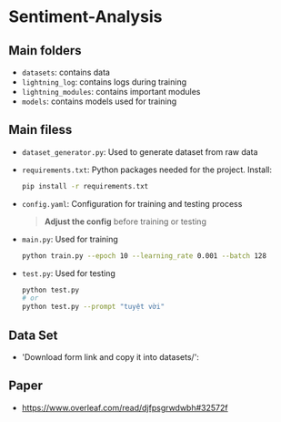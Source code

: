 # Sentiment-Analysis
 
## Main folders
- `datasets`: contains data
- `lightning_log`: contains logs during training
- `lightning_modules`: contains important modules
- `models`: contains models used for training

## Main filess
- `dataset_generator.py`: Used to generate dataset from raw data
- `requirements.txt`: Python packages needed for the project. Install:
    ```bash
    pip install -r requirements.txt
    ```
- `config.yaml`: Configuration for training and testing process
    > **Adjust the config** before training or testing

- `main.py`: Used for training
    ```bash
    python train.py --epoch 10 --learning_rate 0.001 --batch 128
    ```
- `test.py`: Used for testing
    ```bash
    python test.py
    # or
    python test.py --prompt "tuyệt vời"
    ```
## Data Set
- 'Download form link and copy it into datasets/':
## Paper
- https://www.overleaf.com/read/djfpsgrwdwbh#32572f
